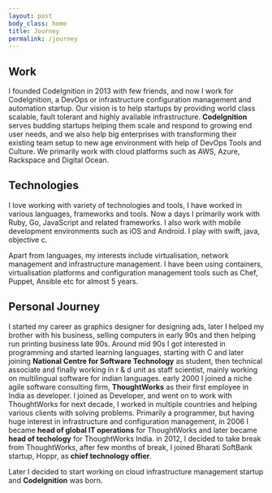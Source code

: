 ```yaml
---
layout: post
body_class: home
title: Journey
permalink: /journey
---
```

## Work

I founded CodeIgnition in 2013 with few friends, and now I work for CodeIgnition, a DevOps or infrastructure configuration management and automation startup.
Our vision is to help startups by providing world class scalable, fault tolerant and highly available 
infrastructure. **CodeIgnition** serves budding startups helping them scale and respond to growing 
end user needs, and we also help big enterprises with transforming their existing team setup to new 
age environment with help of DevOps Tools and Culture. We primarily work with cloud platforms such as AWS, Azure, Rackspace and Digital Ocean.


## Technologies

I love working with variety of technologies and tools, I have worked in various languages, frameworks and tools. Now a days I primarily work with Ruby, Go, JavaScript and related frameworks.
I also work with mobile development environments such as iOS and Android. I play with swift, java, objective c.

Apart from languages, my interests include virtualisation, network management and infrastructure management. I have been using containers, virtualisation platforms and configuration management tools such as
Chef, Puppet, Ansible etc for almost 5 years.

## Personal Journey

I started my career as graphics designer for designing ads, later I helped my brother with his business, selling computers in early 90s and then helping run printing business late 90s. Around mid 90s I got interested in
programming and started learning languages, starting with C and later joining **National Centre for Software Technology** as student, then technical associate and finally working in r & d unit as staff scientist, mainly working on 
multilingual software for indian languages. early 2000 I joined a niche agile software consulting firm, **ThoughtWorks** as their first employee in India as developer. I joined as Developer, and went on to work with
ThoughtWorks for next decade, I worked in multiple countries and helping various clients with solving problems. Primarily a programmer, but having huge interest in infrastructure and configuration management, in 2006 I became **head of global IT operations** for ThoughtWorks and later
became **head of techology** for ThoughtWorks India. in 2012, I decided to take break from ThoughtWorks, after few months of break, I joined Bharati SoftBank startup, Hoppr, as **chief technology offier**. 

Later I decided to start working on cloud infrastructure management startup and **CodeIgnition** was born.

